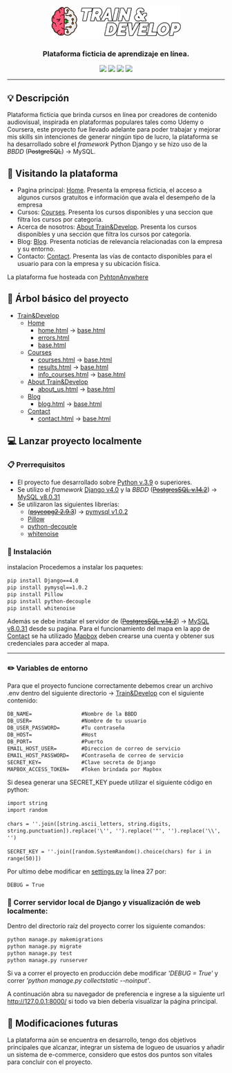<div align="center"><img src="static/static/logo.png" width="300" /></div>

<h3 align="center">Plataforma ficticia de aprendizaje en línea.</h3>

<div align="center">
    <img src="https://img.shields.io/badge/Python-%E2%89%A53.9-blue?logo=python&logoColor=white"/>
    <img src="https://img.shields.io/badge/Django-v4.0-0c4b33?logo=django" />
    <img src="https://img.shields.io/badge/MySQL-v14.2-2F5E8D?logo=mysql&logoColor=white" />
    <img src="https://img.shields.io/badge/JQuery-v3.6.0-78CFF5?logo=jquery&logoColor=white" />
</div>

------

## 💡 Descripción

Plataforma ficticia que brinda cursos en línea por creadores de contenido audiovisual, inspirada en plataformas populares tales como Udemy o Coursera, este proyecto fue llevado adelante para poder trabajar y mejorar mis skills sin intenciones de generar ningún tipo de lucro, la plataforma se ha desarrollado sobre el *framework* Python Django y se hizo uso de la *BBDD* (~~PostgreSQL~~) -> MySQL.

## 👀 Visitando la plataforma

- Pagina principal: [Home](https://trainanddevelop.herokuapp.com/). Presenta la empresa ficticia, el acceso a algunos cursos gratuitos e información que avala el desempeño de la empresa
- Cursos: [Courses](https://trainanddevelop.herokuapp.com/courses/). Presenta los cursos disponibles y una seccion que filtra los cursos por categoria.
- Acerca de nosotros: [About Train&Develop](https://trainanddevelop.herokuapp.com/about_us/). Presenta los cursos disponibles y una sección que filtra los cursos por categoría.
- Blog: [Blog](https://trainanddevelop.herokuapp.com/blog/). Presenta noticias de relevancia relacionadas con la empresa y su entorno.
- Contacto: [Contact](https://trainanddevelop.herokuapp.com/contact/). Presenta las vías de contacto disponibles para el usuario para con la empresa y su ubicación física.

La plataforma fue hosteada con [PyhtonAnywhere](https://www.pythonanywhere.com)

## 📂 Árbol básico del proyecto

+ [Train&Develop](https://github.com/aletbm/train_and_develop/tree/master/traindevelop)
    * [Home](https://github.com/aletbm/train_and_develop/tree/master/home)
        * [home.html](https://github.com/aletbm/train_and_develop/blob/master/home/templates/home/home.html) &#8594; [base.html](https://github.com/aletbm/train_and_develop/blob/master/home/templates/home/base.html)
        * [errors.html](https://github.com/aletbm/train_and_develop/blob/master/home/templates/home/errors.html)
        * [base.html](https://github.com/aletbm/train_and_develop/blob/master/home/templates/home/base.html)
    * [Courses](https://github.com/aletbm/train_and_develop/tree/master/courses)
        * [courses.html](https://github.com/aletbm/train_and_develop/blob/master/courses/templates/courses/courses.html) &#8594; [base.html](https://github.com/aletbm/train_and_develop/blob/master/home/templates/home/base.html)
        * [results.html](https://github.com/aletbm/train_and_develop/blob/master/courses/templates/courses/results.html) &#8594; [base.html](https://github.com/aletbm/train_and_develop/blob/master/home/templates/home/base.html)
        * [info_courses.html](https://github.com/aletbm/train_and_develop/blob/master/courses/templates/courses/info_course.html) &#8594; [base.html](https://github.com/aletbm/train_and_develop/blob/master/home/templates/home/base.html)
    * [About Train&Develop](https://github.com/aletbm/train_and_develop/tree/master/aboutus)
        * [about_us.html](https://github.com/aletbm/train_and_develop/blob/master/aboutus/templates/aboutus/about_us.html) &#8594; [base.html](https://github.com/aletbm/train_and_develop/blob/master/home/templates/home/base.html)
    * [Blog](https://github.com/aletbm/train_and_develop/tree/master/blog)
        * [blog.html](https://github.com/aletbm/train_and_develop/blob/master/blog/templates/blog/blog.html) &#8594; [base.html](https://github.com/aletbm/train_and_develop/blob/master/home/templates/home/base.html)
    * [Contact](https://github.com/aletbm/train_and_develop/tree/master/contact)
        * [contact.html](https://github.com/aletbm/train_and_develop/blob/master/contact/templates/contact/contact.html) &#8594; [base.html](https://github.com/aletbm/train_and_develop/blob/master/home/templates/home/base.html)

## 💻 Lanzar proyecto localmente

### 📋 Prerrequisitos

* El proyecto fue desarrollado sobre [Python v.3.9](https://www.python.org/downloads/release/python-390/) o superiores.
* Se utilizo el *framework* [Django v4.0](https://www.djangoproject.com/download/) y la *BBDD* (~~[PostgresSQL v.14.2](https://www.postgresql.org/download/)~~) -> [MySQL v8.0.31](https://dev.mysql.com/downloads/workbench/)
* Se utilizaron las siguientes librerías:
    - (~~[psycopg2 2.9.3](https://pypi.org/project/psycopg2/)~~) -> [pymysql v1.0.2](https://pypi.org/project/PyMySQL/)
    - [Pillow](https://pypi.org/project/Pillow/)
    - [python-decouple](https://pypi.org/project/python-decouple/)
    - [whitenoise](https://whitenoise.evans.io/en/stable/index.html)
    
    
### 🔧 Instalación
instalacion
Procedemos a instalar los paquetes:

```
pip install Django==4.0
pip install pymysql==1.0.2
pip install Pillow
pip install python-decouple
pip install whitenoise
```

Además se debe instalar el servidor de (~~[PostgresSQL v.14.2](https://www.postgresql.org/download/)~~) -> [MySQL v8.0.31](https://dev.mysql.com/downloads/workbench/) desde su pagina.
Para el funcionamiento del mapa en la app de [Contact](https://github.com/aletbm/train_and_develop/tree/master/contact) se ha utilizado [Mapbox](https://www.mapbox.com) deben crearse una cuenta y obtener sus credenciales para acceder al mapa.

---

### ✏️ Variables de entorno

Para que el proyecto funcione correctamente debemos crear un archivo .env dentro del siguiente directorio  &#8594; [Train&Develop](https://github.com/aletbm/train_and_develop/tree/master/traindevelop) con el siguiente contenido:

```
DB_NAME=                #Nombre de la BBDD
DB_USER=                #Nombre de tu usuario
DB_USER_PASSWORD=       #Tu contraseña
DB_HOST=                #Host
DB_PORT=                #Puerto
EMAIL_HOST_USER=        #Direccion de correo de servicio
EMAIL_HOST_PASSWORD=    #Contraseña de correo de servicio
SECRET_KEY=             #Clave secreta de Django
MAPBOX_ACCESS_TOKEN=    #Token brindada por Mapbox
```

Si desea generar una SECRET_KEY puede utilizar el siguiente código en python:

```
import string
import random

chars = ''.join([string.ascii_letters, string.digits, string.punctuation]).replace('\'', '').replace('"', '').replace('\\', '')

SECRET_KEY = ''.join([random.SystemRandom().choice(chars) for i in range(50)])
```

Por ultimo debe modificar en [settings.py](https://github.com/aletbm/train_and_develop/blob/master/traindevelop/settings.py) la línea 27 por:

```
DEBUG = True
```

### 🔧 Correr servidor local de Django y visualización de web localmente:

Dentro del directorio raíz del proyecto correr los siguiente comandos:

```
python manage.py makemigrations
python manage.py migrate
python manage.py test
python manage.py runserver
```

Si va a correr el proyecto en producción debe modificar *'DEBUG = True'* y correr *'python manage.py collectstatic --noinput'*.

A continuación abra su navegador de preferencia e ingrese a la siguiente url http://127.0.0.1:8000/ si todo va bien debería visualizar la página principal.

## 📣 Modificaciones futuras

La plataforma aún se encuentra en desarrollo, tengo dos objetivos principales que alcanzar, integrar un sistema de logueo de usuarios y añadir un sistema de e-commerce, considero que estos dos puntos son vitales para concluir con el proyecto.
